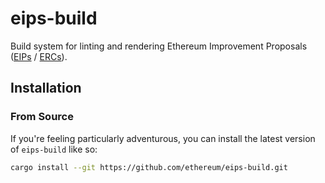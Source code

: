 eips-build
==========

Build system for linting and rendering Ethereum Improvement Proposals ([EIPs] /
[ERCs]).

## Installation

### From Source

If you're feeling particularly adventurous, you can install the latest version
of `eips-build` like so:

```bash
cargo install --git https://github.com/ethereum/eips-build.git
```

[EIPs]: https://github.com/ethereum/EIPs/
[ERCs]: https://github.com/ethereum/ERCs/
